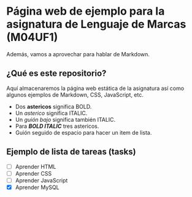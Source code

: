 # Página web de ejemplo para la asignatura de Lenguaje de Marcas (M04UF1)

Además, vamos a aprovechar para hablar de Markdown.

## ¿Qué es este repositorio?

Aquí almacenaremos la página web estática de la asignatura así como algunos ejemplos de Markdown, CSS, JavaScript, etc.

- Dos **astericos** significa BOLD.
- Un *asterico* significa ITALIC.
- Un _guión_ _bajo_ significa también ITALIC.
- Para ***BOLD ITALIC*** tres astericos.
- Guión seguido de espacio para hacer un item de lista.

## Ejemplo de lista de tareas (tasks)

- [ ] Aprender HTML
- [ ] Aprender CSS
- [ ] Aprender JavaScript
- [x] Aprender MySQL